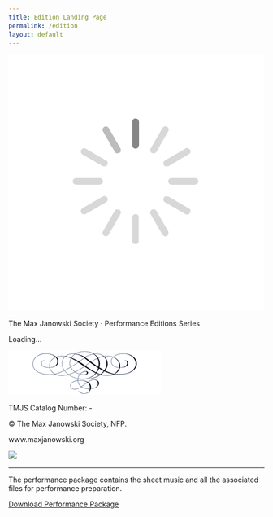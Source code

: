 ```yaml
---
title: Edition Landing Page
permalink: /edition
layout: default
---
```


<div id="edition-landing" class="edition-landing">
  <img id="spinner" class="spinner" src="/images/spinner.gif"/>
  <div id="cover-page" class="cover-page">
    <p id="head">The Max Janowski Society · Performance Editions Series</p>
    <p id="title">Loading...</p>
    <p id="author"></p>
    <p id="edited"></p>
    <p id="blurb"></p>
    <img src="/images/pagebreak-300x87.png" alt="pagebreak" />
    <div class="cover-footer">
      <p class="catalog-number">TMJS Catalog Number: <span id='id'></span>-<span id='release'></span></p>
      <p>© <span id="year"></span> The Max Janowski Society, NFP.</p>
      <p>www.maxjanowski.org</p>
    </div>
  </div>
  <div id="sheet-preview" class="sheet-preview">
    <img id="preview-image" src="#" />
  </div>
</div>

---

The performance package contains the sheet music and all the associated files
for performance preparation.

<a id="zipFileUrl" href="#" target="_blank">Download Performance Package</a>

<script>
  window.onload = e => loadEditionPage(e);
</script>
